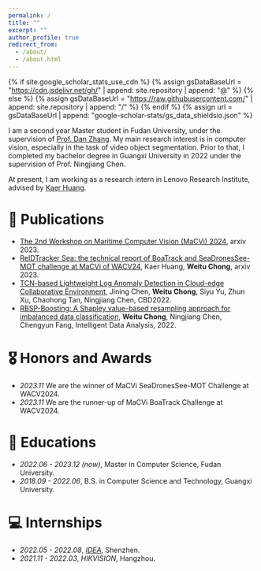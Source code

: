 ```yaml
---
permalink: /
title: ""
excerpt: ""
author_profile: true
redirect_from: 
  - /about/
  - /about.html
---
```


{% if site.google_scholar_stats_use_cdn %}
{% assign gsDataBaseUrl = "https://cdn.jsdelivr.net/gh/" | append: site.repository | append: "@" %}
{% else %}
{% assign gsDataBaseUrl = "https://raw.githubusercontent.com/" | append: site.repository | append: "/" %}
{% endif %}
{% assign url = gsDataBaseUrl | append: "google-scholar-stats/gs_data_shieldsio.json" %}

<span class='anchor' id='about-me'></span>

I am a second year Master student in Fudan University, under the supervision of [Prof. Dan Zhang](https://scholar.google.com/citations?user=hgXRiG8AAAAJ&hl=zh-CN&oi=ao). My main research interest is in computer vision, especially in the task of video object segmentation. Prior to that, I completed my bachelor degree in Guangxi University in 2022 under the supervision of Prof. Ningjiang Chen.

At present, I am working as a research intern in Lenovo Research Institute, advised by [Kaer Huang](https://scholar.google.com/citations?user=Zh2ihGcAAAAJ&hl=zh-CN&oi=ao).

# 📝 Publications 
- [The 2nd Workshop on Maritime Computer Vision (MaCVi) 2024](https://arxiv.org/pdf/2311.14762), arxiv 2023.
- [ReIDTracker Sea: the technical report of BoaTrack and SeaDronesSee-MOT challenge at MaCVi of WACV24](https://arxiv.org/pdf/2311.07616.pdf), Kaer Huang, **Weitu Chong**, arxiv 2023.
- [TCN-based Lightweight Log Anomaly Detection in Cloud-edge Collaborative Environment](https://ieeexplore.ieee.org/abstract/document/10024540), Jining Chen, **Weitu Chong**, Siyu Yu, Zhun Xu, Chaohong Tan, Ningjiang Chen, CBD2022.
- [RBSP-Boosting: A Shapley value-based resampling approach for imbalanced data classification](https://drive.google.com/file/d/1uEhrJC0OH3rO8bB6LKbfq4P_BqN7NkfI/view), **Weitu Chong**, Ningjiang Chen, Chengyun Fang, Intelligent Data Analysis, 2022.

# 🎖 Honors and Awards
- *2023.11* We are the winner of MaCVi SeaDronesSee-MOT Challenge at WACV2024.
- *2023.11* We are the runner-up of MaCVi BoaTrack Challenge at WACV2024.

# 📖 Educations
- *2022.06 - 2023.12 (now)*, Master in Computer Science, Fudan University.
- *2018.09 - 2022.06*, B.S. in Computer Science and Technology, Guangxi University.

# 💻 Internships
- *2022.05 - 2022.08*, [*IDEA*](https://www.idea.edu.cn/), Shenzhen.
- *2021.11 - 2022.03*, *HIKVISION*, Hangzhou.
